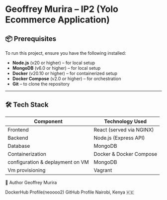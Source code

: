 # Geoffrey Murira – IP2 (Yolo Ecommerce Application)

## 📦 Prerequisites

To run this project, ensure you have the following installed:

- **Node.js** (v20 or higher) – for local setup
- **MongoDB** (v6.0 or higher) – for local setup
- **Docker** (v20.10 or higher) – for containerized setup
- **Docker Compose** (v2.0 or higher) – for orchestration
- **Git** – to clone the repository

---

## 🛠️ Tech Stack

| Component     | Technology Used         |
|--------------|--------------------------|
| Frontend      | React (served via NGINX) |
| Backend       | Node.js (Express API)    |
| Database      | MongoDB                  |
| Containerization | Docker & Docker Compose |
| configuration &   deplayment on VM | MongoDB                  |
| Vm provisioning | Vagrant                |




👤 Author
Geoffrey Murira

DockerHub Profile(neoooo2)
GitHub Profile
Nairobi, Kenya 🇰🇪
